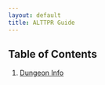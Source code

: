 ```yaml
---
layout: default
title: ALTTPR Guide
---
```


## Table of Contents
1. [Dungeon Info](dungeon-info.md)
